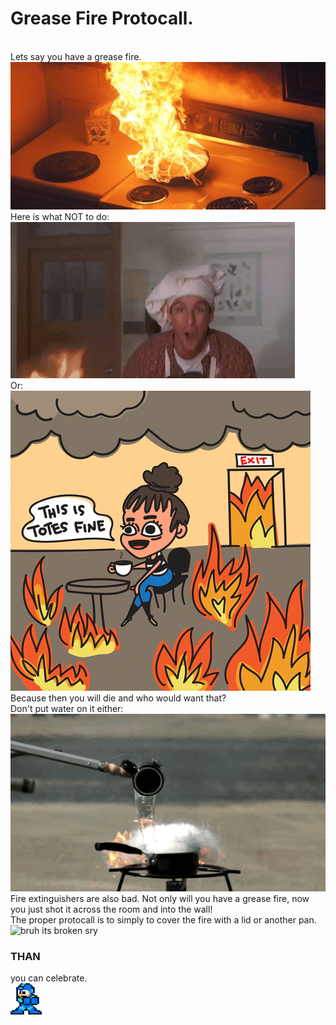 <html>
<h1>Grease Fire Protocall.</h1>
<br>
Lets say you have a grease fire.
<br>
<img src="fire.jpg" alt="Fire pic here">
Here is what NOT to do:
<br>
<img src="FireDancing.gif" alt="bruh its broken sry">
<br>
Or:
<br>
<img src="FireGirl.gif" alt="bruh its broken sry">
<br>
Because then you will die and who would want that?
<br>
Don't put water on it either:
<br>
<img src="WaterOnFire.gif" alt="bruh its broken sry">
<br>
Fire extinguishers are also bad. Not only will you have a grease fire, now you just shot it across the room and into the wall!
<br>
The proper protocall is to simply to cover the fire with a lid or another pan.
<br>
<img src="greasefireout.gif" alt="bruh its broken sry">
<br>
<h3>THAN</h3> you can celebrate.
<br>
<img src="dancebot.gif" alt="bruh its broken sry">

